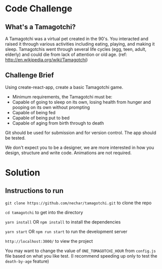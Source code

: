 # Code Challenge

## What's a Tamagotchi?

A Tamagotchi was a virtual pet created in the 90's. You interacted and raised it through various activities including eating, playing, and making it sleep. Tamagotchis went through several life cycles (egg, teen, adult, elderly) and could die from lack of attention or old age. (ref: http://en.wikipedia.org/wiki/Tamagotchi)

## Challenge Brief

Using create-react-app, create a basic Tamagotchi game.

- Minimum requirements, the Tamagotchi must be:
- Capable of going to sleep on its own, losing health from hunger and pooping on its own without prompting
- Capable of being fed
- Capable of being put to bed
- Capable of aging from birth through to death

Git should be used for submission and for version control. The app should be tested.

We don't expect you to be a designer, we are more interested in how you design, structure and write code. Animations are not required.

# Solution

## Instructions to run

`git clone https://github.com/nechar/tamagotchi.git` to clone the repo

`cd tamagotchi` to get into the directory

`yarn install` OR `npm install` to install the dependencies

`yarn start` OR `npm run start` to run the development server

`http://localhost:3000/` to view the project

You may want to change the value of `ONE_TOMAGOTCHI_HOUR` from `config.js` file based on what you like test.
(I recommend speeding up only to test the `death-by-age` feature)
